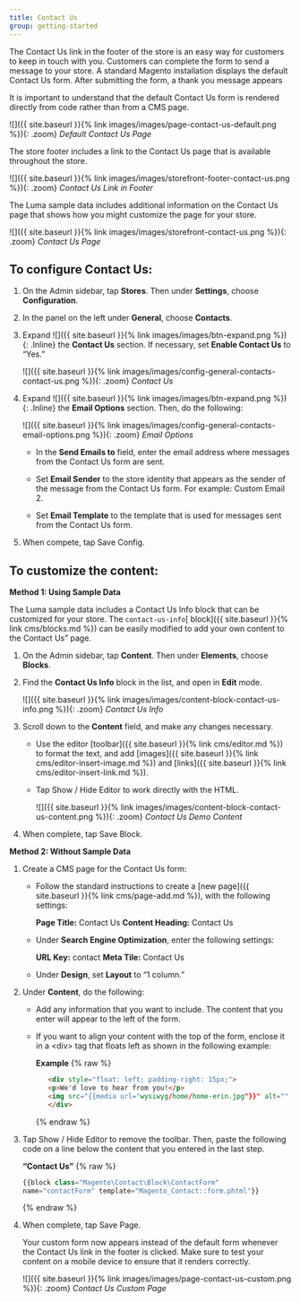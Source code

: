 ```yaml
---
title: Contact Us
group: getting-started
---
```


The Contact Us link in the footer of the store is an easy way for customers to keep in touch with you. Customers can complete the form to send a message to your store. A standard Magento installation displays the default Contact Us form. After submitting the form, a thank you message appears

It is important to understand that the default Contact Us form is rendered directly from code rather than from a CMS page.

![]({{ site.baseurl }}{% link images/images/page-contact-us-default.png %}){: .zoom}
_Default Contact Us Page_

The store footer includes a link to the Contact Us page that is available throughout the store.

![]({{ site.baseurl }}{% link images/images/storefront-footer-contact-us.png %}){: .zoom}
_Contact Us Link in Footer_

The Luma sample data includes additional information on the Contact Us page that shows how you might customize the page for your store.

![]({{ site.baseurl }}{% link images/images/storefront-contact-us.png %}){: .zoom}
_Contact Us Page_

## To configure Contact Us:

1. On the Admin sidebar, tap **Stores**. Then under **Settings**, choose **Configuration**.

1. In the panel on the left under **General**, choose **Contacts**.

1. Expand ![]({{ site.baseurl }}{% link images/images/btn-expand.png %}){: .Inline} the **Contact Us** section. If necessary, set **Enable Contact Us** to “Yes.”

   ![]({{ site.baseurl }}{% link images/images/config-general-contacts-contact-us.png %}){: .zoom}
   _Contact Us_

1. Expand ![]({{ site.baseurl }}{% link images/images/btn-expand.png %}){: .Inline} the **Email Options** section. Then, do the following:

   ![]({{ site.baseurl }}{% link images/images/config-general-contacts-email-options.png %}){: .zoom}
   _Email Options_

   * In the **Send Emails to** field, enter the email address where messages from the Contact Us form are sent.

   * Set **Email Sender** to the store identity that appears as the sender of the message from the Contact Us form. For example: Custom Email 2.

   * Set **Email Template** to the template that is used for messages sent from the Contact Us form.

1. When compete, tap <span class="btn">Save Config</span>.

## To customize the content:

**Method 1: Using Sample Data**

The Luma sample data includes a Contact Us Info block that can be customized for your store. The `contact-us-info`[ block]({{ site.baseurl }}{% link cms/blocks.md %}) can be easily modified to add your own content to the Contact Us” page.

1. On the Admin sidebar, tap **Content**. Then under **Elements**, choose **Blocks**.

1. Find the **Contact Us Info** block in the list, and open in **Edit** mode.

   ![]({{ site.baseurl }}{% link images/images/content-block-contact-us-info.png %}){: .zoom}
   _Contact Us Info_

1. Scroll down to the **Content** field, and make any changes necessary.

   * Use the editor [toolbar]({{ site.baseurl }}{% link cms/editor.md %}) to format the text, and add [images]({{ site.baseurl }}{% link cms/editor-insert-image.md %}) and [links]({{ site.baseurl }}{% link cms/editor-insert-link.md %}).
   * Tap <span class="btn">Show / Hide Editor </span> to work directly with the HTML.

      ![]({{ site.baseurl }}{% link images/images/content-block-contact-us-content.png %}){: .zoom}
      _Contact Us Demo Content_

1. When complete, tap <span class="btn">Save Block</span>.

**Method 2: Without Sample Data**

1. Create a CMS page for the Contact Us form:

   * Follow the standard instructions to create a [new page]({{ site.baseurl }}{% link cms/page-add.md %}), with the following settings:

      **Page Title:** Contact Us
      **Content Heading:** Contact Us

   * Under **Search Engine Optimization**, enter the following settings:

      **URL Key:** contact
      **Meta Tile:** Contact Us

   * Under **Design**, set **Layout** to “1 column.”

2. Under **Content**, do the following:

   * Add any information that you want to include. The content that you enter will appear to the left of the form.

   * If you want to align your content with the top of the form, enclose it in a &lt;div&gt; tag that floats left as shown in the following example:

      **Example**
      {% raw %}
      ```html
         <div style="float: left; padding-right: 15px;">
         <p>We'd love to hear from you!</p>
         <img src="{{media url="wysiwyg/home/home-erin.jpg"}}" alt="" />
         </div>
      ```
      {% endraw %}

3. Tap <span class="btn">Show / Hide Editor</span> to remove the toolbar. Then, paste the following code on a line below the content that you entered in the last step.
  
   **“Contact Us”**
   {% raw %}
   ```javascript
   {{block class="Magento\Contact\Block\ContactForm"
   name="contactForm" template="Magento_Contact::form.phtml"}}
   ```
   {% endraw %}

4. When complete, tap <span class="btn">Save Page</span>.

   Your custom form now appears instead of the default form whenever the Contact Us link in the footer is clicked. Make sure to test your content on a mobile device to ensure that it renders correctly.

   ![]({{ site.baseurl }}{% link images/images/page-contact-us-custom.png %}){: .zoom}
   _Contact Us Custom Page_
